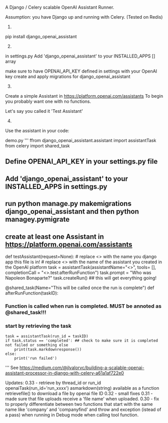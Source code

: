 A Django / Celery scalable OpenAI Assistant Runner.

Assumption: you have Django up and running with Celery. 
(Tested on Redis)

1)
pip install django_openai_assistant

2)
in settings.py
Add 'django_openai_assistant' to your INSTALLED_APPS [] array 

make sure to have OPENAI_API_KEY defined in settings with your OpenAI key
create and apply migrations for django_openai_assistant 

3)
Create a simple Assistant in https://platform.openai.com/assistants
To begin you probably want one with no functions.

Let's say you called it 'Test Assistant'

4)
Use the assistant in your code:


demo.py
'''
ffrom django_openai_assistant.assistant import assistantTask
from celery import shared_task

## Define OPENAI_API_KEY in your settings.py file
## Add 'django_openai_assistant' to your INSTALLED_APPS in settings.py
## run python manage.py makemigrations django_openai_assistant and then python managey.pymigrate
## create at least one Assistant in https://platform.openai.com/assistants

def testAssistant(request=None):
    # replace <<your appname>> with the name you django app this file is in!
    # replace <<your assistant name>> with the name of the assistant you created in the OpenAI platform
    task = assistantTask(assistantName="<<your assistant name>>", tools= [], completionCall = "<<your appname>>.test:afterRunFunction")
    task.prompt = "Who was Napoleon Bonaparte?"
    task.createRun() ## this will get everything going!

@shared_task(Name="This will be called once the run is complete")
def afterRunFunction(taskID):
### Function is called when run is completed. MUST be annoted as @shared_task!!! 
### start by retrieving the task
    task = assistantTask(run_id = taskID)
    if task.status == 'completed': ## check to make sure it is completed not failed or something else
        print(task.markdownresponse())
    else:
        print('run failed')
'''
See https://medium.com/@jlvalorvc/building-a-scalable-openai-assistant-processor-in-django-with-celery-a61a1af722e0

Updates:
0.33 - retrieve by thread_id or run_id openaiTask(run_id='run_xxxx')
       asmarkdown(string) available as a function
       retrievefile() to download a file by openai file ID
0.32 - small fixes
0.31 - made sure that file uploads receive a 'file name' when uploaded. 
0.30 - fix to properly differentiate between two functions that start with the same name like 'company' and 'companyfind'
and throw and exception (istead of a pass) when running in Debug mode when calling tool function. 